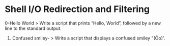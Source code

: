 # Shell I/O Redirection and Filtering 
0-Hello World > Write a script that prints “Hello, World”, followed by a new line to the standard output.
1. Confused smiley- > Write a script that displays a confused smiley "(Ôo)'.
